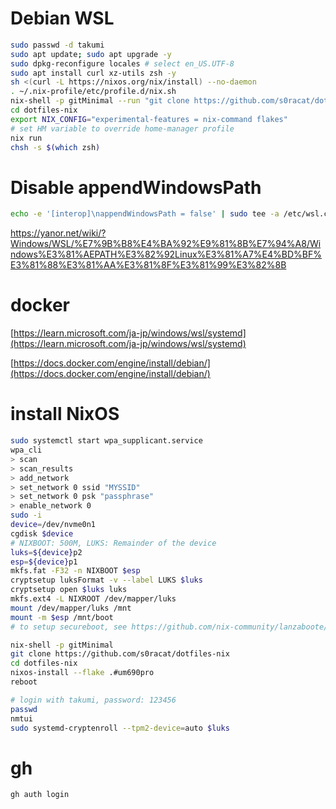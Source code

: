 # Debian WSL

```bash
sudo passwd -d takumi
sudo apt update; sudo apt upgrade -y
sudo dpkg-reconfigure locales # select en_US.UTF-8
sudo apt install curl xz-utils zsh -y
sh <(curl -L https://nixos.org/nix/install) --no-daemon
. ~/.nix-profile/etc/profile.d/nix.sh
nix-shell -p gitMinimal --run "git clone https://github.com/s0racat/dotfiles-nix"
cd dotfiles-nix
export NIX_CONFIG="experimental-features = nix-command flakes"
# set HM variable to override home-manager profile
nix run
chsh -s $(which zsh)
```

# Disable appendWindowsPath

```bash
echo -e '[interop]\nappendWindowsPath = false' | sudo tee -a /etc/wsl.conf
```

https://yanor.net/wiki/?Windows/WSL/%E7%9B%B8%E4%BA%92%E9%81%8B%E7%94%A8/Windows%E3%81%AEPATH%E3%82%92Linux%E3%81%A7%E4%BD%BF%E3%81%88%E3%81%AA%E3%81%8F%E3%81%99%E3%82%8B

# docker

[https://learn.microsoft.com/ja-jp/windows/wsl/systemd](https://learn.microsoft.com/ja-jp/windows/wsl/systemd)

[https://docs.docker.com/engine/install/debian/](https://docs.docker.com/engine/install/debian/)

# install NixOS

```bash
sudo systemctl start wpa_supplicant.service
wpa_cli
> scan
> scan_results
> add_network
> set_network 0 ssid "MYSSID"
> set_network 0 psk "passphrase"
> enable_network 0
sudo -i
device=/dev/nvme0n1
cgdisk $device
# NIXBOOT: 500M, LUKS: Remainder of the device
luks=${device}p2
esp=${device}p1
mkfs.fat -F32 -n NIXBOOT $esp
cryptsetup luksFormat -v --label LUKS $luks
cryptsetup open $luks luks
mkfs.ext4 -L NIXROOT /dev/mapper/luks
mount /dev/mapper/luks /mnt
mount -m $esp /mnt/boot
# to setup secureboot, see https://github.com/nix-community/lanzaboote/blob/master/docs/QUICK_START.md

nix-shell -p gitMinimal
git clone https://github.com/s0racat/dotfiles-nix
cd dotfiles-nix
nixos-install --flake .#um690pro
reboot

# login with takumi, password: 123456
passwd
nmtui
sudo systemd-cryptenroll --tpm2-device=auto $luks
```

# gh

```bash
gh auth login
```
